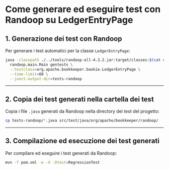 # Come generare ed eseguire test con Randoop su LedgerEntryPage

## 1. Generazione dei test con Randoop

Per generare i test automatici per la classe `LedgerEntryPage`:

```sh
java -classpath ./../tools/randoop-all-4.3.2.jar:target/classes:$(cat cp.txt) \
  randoop.main.Main gentests \
  --testclass=org.apache.bookkeeper.bookie.LedgerEntryPage \
  --time-limit=60 \
  --junit-output-dir=tests-randoop
```

---

## 2. Copia dei test generati nella cartella dei test

Copia i file `.java` generati da Randoop nella directory dei test del progetto:

```sh
cp tests-randoop/*.java src/test/java/org/apache/bookkeeper/randoop/
```

---

## 3. Compilazione ed esecuzione dei test generati

Per compilare ed eseguire i test generati da Randoop:

```sh
mvn -f pom.xml -e -X -Dtest=RegressionTest